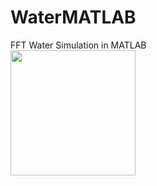 # WaterMATLAB
FFT Water Simulation in MATLAB <br>
<img src="/Water.gif" width="200" height="200" />
